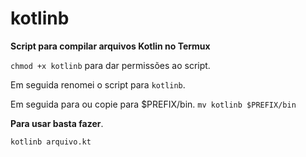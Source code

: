 # kotlinb
**Script para compilar arquivos Kotlin no Termux**

`chmod +x kotlinb` para dar permissões ao script.

Em seguida renomei o script para `kotlinb`. 

Em seguida para ou copie para $PREFIX/bin.
`mv kotlinb $PREFIX/bin`

**Para usar basta fazer**.

`kotlinb arquivo.kt`
